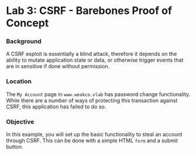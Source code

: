 # Lab 3: CSRF - Barebones Proof of Concept

### Background

A CSRF exploit is essentially a blind attack, therefore it depends on the ability to mutate application state or data, or otherwise trigger events that are in sensitive if done without permission.



### Location

The `My Account` page in `www.weakco.vlab` has password change functionality. While there are a number of ways of protecting this transaction against CSRF, this application has failed to do so.



### Objective

 In this example, you will set up the basic functionality to steal an account through CSRF. This can be done with a simple HTML `form` and a submit button.

